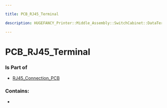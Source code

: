 ```yaml
---

title: PCB_RJ45_Terminal

description: HUGEFANCY_Printer::Middle_Assembly::SwitchCabinet::DataTerminal_Assembly::RJ45_Connection_PCB::PCB_RJ45_Terminal

---
```

# PCB_RJ45_Terminal
<script>
    var geoarray = '{"PCB_RJ45_Terminal": {}}';
</script>
<script>
    var basepath = '/assets/HUGEFANCY_Printer/Middle_Assembly/SwitchCabinet/DataTerminal_Assembly/RJ45_Connection_PCB/';
</script>
<link rel="stylesheet" href="/css/container.css">

<div id="container"></div>

<!-- these are the required scripts for the three.js scene -->
<script src="/lib/three.min.js"></script>
<script src="/lib/OrbitControls.js"></script>
<script src="/lib/RectAreaLightUniformsLib.js"></script>
<!-- this is your app's lib file -->
<script src="/lib/triceratops_app.js"></script>
### Is Part of
- [RJ45_Connection_PCB](../RJ45_Connection_PCB)  

### Contains:
- [](./PCB_RJ45_Terminal/)

